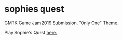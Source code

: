 # sophies quest
GMTK Game Jam 2019 Submission. "Only One" Theme.

Play Sophie's Quest [here.](https://keb.itch.io/sophies-quest)
